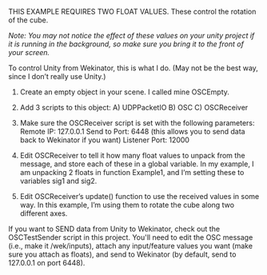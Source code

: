 THIS EXAMPLE REQUIRES TWO FLOAT VALUES. These control the rotation of the cube.

*Note: You may not notice the effect of these values on your unity project if it is running in the background, so make sure you bring it to the front of your screen.*

To control Unity from Wekinator, this is what I do. (May not be the best way, since I don’t really use Unity.)

1) Create an empty object in your scene. I called mine OSCEmpty.

2) Add 3 scripts to this object:
	A) UDPPacketIO
	B) OSC
	C) OSCReceiver

3) Make sure the OSCReceiver script is set with the following parameters:
	Remote IP: 127.0.0.1
	Send to Port: 6448 (this allows you to send data back to Wekinator if you want)
	Listener Port: 12000

4) Edit OSCReceiver to tell it how many float values to unpack from the message, and store each of these in a global variable. In my example, I am unpacking 2 floats in function Example1, and I’m setting these to variables sig1 and sig2.

5) Edit OSCReceiver’s update() function to use the received values in some way. In this example, I’m using them to rotate the cube along two different axes.


If you want to SEND data from Unity to Wekinator, check out the OSCTestSender script in this project. You'll need to edit the OSC message (i.e., make it /wek/inputs), attach any input/feature values you want (make sure you attach as floats), and send to Wekinator (by default, send to 127.0.0.1 on port 6448).
